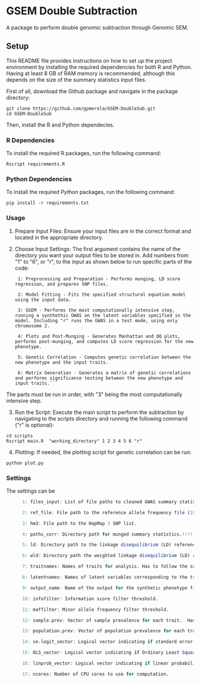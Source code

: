 # GSEM Double Subtraction
A package to perform double genomic subtraction through Genomic SEM.

## Setup
This README file provides instructions on how to set up the project environment by installing the required dependencies for both R and Python. Having at least 8 GB of RAM memory is recommended, although this depends on the size of the summary statistics input files.

First of all, download the Github package and navigate in the package directory:

```console
git clone https://github.com/gpmerola/GSEM-DoubleSub.git
cd GSEM-DoubleSub
```

Then, install the R and Python dependecies.

### R Dependencies

To install the required R packages, run the following command:

```console
Rscript requirements.R
```

### Python Dependencies
To install the required Python packages, run the following command:

```console
pip install -r requirements.txt
```

### Usage

  1) Prepare Input Files: Ensure your input files are in the correct format and located in the appropriate directory.

  2) Choose Input Settings: The first argument contains the name of the directory you want your output files to be stored in. Add numbers from "1" to "6", or "r", to the input as shown below to run specific parts of the code:

     ```
      1: Preprocessing and Preparation - Performs munging, LD score regression, and prepares SNP files.
      
      2: Model Fitting - Fits the specified structural equation model using the input data.
      
      3: GSEM - Performs the most computationally intensive step, running a synthethic GWAS on the latent variables specified in the model. Including "r" runs the GWAS in a test mode, using only chromosome 2.
      
      4: Plots and Post-Munging - Generates Manhattan and QQ plots, performs post-munging, and computes LD score regression for the new phenotype.
      
      5: Genetic Correlation - Computes genetic correlation between the new phenotype and the input traits.
      
      6: Matrix Generation - Generates a matrix of genetic correlations and performs significance testing between the new phenotype and input traits.```

The parts must be run in order, with "3" being the most computationally intensive step.


  3) Run the Script: Execute the main script to perform the subtraction by navigating to the scripts directory and running the following command ("r" is optional):

```console
cd scripts
Rscript main.R  "working_directory" 1 2 3 4 5 6 "r"
```

  4) Plotting: If needed, the plotting script for genetic correlation can be run:

```console
python plot.py
```

### Settings

The settings can be 

```r
      1: files_input: List of file paths to cleaned GWAS summary statistics files. The third one represents the phenotype from which the subtraction is conducted.

      2: ref_file: File path to the reference allele frequency file (1000 Genomes).!!!!!!!!!!!!!!!!!!!!!!!!!!!!!!

      3: hm3: File path to the HapMap 3 SNP list.

      4: paths_corr: Directory path for munged summary statistics.!!!!!!!!!!!!!!!!!!!!!!!!!!!!!!!!!!!!!!!!!!!!!!!!

      5: ld: Directory path to the linkage disequilibrium (LD) reference data.

      6: wld: Directory path the weighted linkage disequilibrium (LD) reference data, if relevant. Otherwise set equal to "ld".

      7: traitnames: Names of traits for analysis. Has to follow the same order as "files_input".

      8: latentnames: Names of latent variables corresponding to the traits.  Has to follow the same order as "files_input".

      9: output_name: Name of the output for the synthetic phenotype file.

      10: infofilter: Information score filter threshold.

      11: maffilter: Minor allele frequency filter threshold.

      12: sample.prev: Vector of sample prevalence for each trait.  Has to follow the same order as "files_input".

      13: population.prev: Vector of population prevalence for each trait.  Has to follow the same order as "files_input".

      14: se.logit_vector: Logical vector indicating if standard error of logit transformation should be used (https://github.com/GenomicSEM/GenomicSEM/wiki/2.-Important-resources-and-key-information for reference).  Has to follow the same order as "files_input".

      15: OLS_vector: Logical vector indicating if Ordinary Least Squares (OLS) regression should be used (https://github.com/GenomicSEM/GenomicSEM/wiki/2.-Important-resources-and-key-information for reference).  Has to follow the same order as "files_input".

      16: linprob_vector: Logical vector indicating if linear probability model should be used (https://github.com/GenomicSEM/GenomicSEM/wiki/2.-Important-resources-and-key-information for reference).  Has to follow the same order as "files_input".

      17: ncores: Number of CPU cores to use for computation.
```

